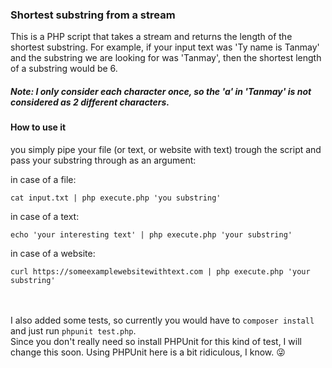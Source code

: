 ### Shortest substring from a stream

This is a PHP script that takes a stream and returns the length of the shortest substring. 
For example, if your input text was 'Ty name is Tanmay' and the substring we are looking for was 'Tanmay',
then the shortest length of a substring would be 6. 

##### Note: I only consider each character once, so the 'a' in 'Tanmay' is not considered as 2 different characters.

#### How to use it

you simply pipe your file (or text, or website with text) trough the script and pass your substring through as an argument:

in case of a file:

```
cat input.txt | php execute.php 'you substring'
```

in case of a text:

```
echo 'your interesting text' | php execute.php 'your substring'
```

in case of a website:

```
curl https://someexamplewebsitewithtext.com | php execute.php 'your substring'
```
<br><br>
I also added some tests, so currently you would have to `composer install` and just run `phpunit test.php`.<br>
Since you don't really need so install PHPUnit for this kind of test, I will change this soon. Using PHPUnit 
here is a bit ridiculous, I know. :stuck_out_tongue_winking_eye:
